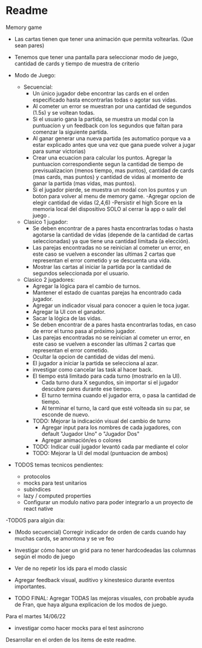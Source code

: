 #  Readme


Memory game

- Las cartas tienen que tener una animación que permita voltearlas. (Que sean pares)
- Tenemos que tener una pantalla para seleccionar modo de juego, cantidad de cards y tiempo de muestra de criterio

- Modo de Juego:
    - Secuencial:
        - Un único jugador debe encontrar las cards en el orden especificado hasta encontrarlas todas o agotar sus vidas.
        - Al cometer un error se muestran por una cantidad de segundos (1.5s) y se voltean todas.
        - Si el usuario gana la partida, se muestra un modal con la puntuacion y un feedback con los segundos que faltan para comenzar la siguiente partida.
        - Al ganar generar una nueva partida (es automatico porque va a estar explicado antes que una vez que gana puede volver a jugar para sumar victorias) 
        - Crear una ecuacion para calcular los puntos. Agregar la puntuacion correspondiente segun la cantidad de tiempo de previsualizacion (menos tiempo, mas puntos), cantidad de cards (mas cards, mas puntos) y cantidad de vidas al momento de ganar la partida (mas vidas, mas puntos).
        - Si el jugador pierde, se muestra un modal con los puntos y un boton para volver al menu de memory game.
        -Agregar opcion de elegir cantidad de vidas (2,4,6)
        -Persistir el high Score en la memoria local del dispositivo SOLO al cerrar la app o salir del juego .
    - Clasico 1 jugador:
        - Se deben encontrar de a pares hasta encontrarlas todas o hasta agotarse la cantidad de vidas (depende de la cantidad de cartas seleccionadas) ya que tiene una cantidad limitada (a elección).
        - Las parejas encontradas no se reinician al cometer un error, en este caso se vuelven a esconder las ultimas 2 cartas que representan el error cometido y se descuenta una vida.
        - Mostrar las cartas al iniciar la partida por la cantidad de segundos seleccionada por el usuario.
    - Clasico 2 jugadores: 
        - Agregar la lógica para el cambio de turnos.
        - Mantener el estado de cuantas parejas ha encontrado cada jugador.
        - Agregar un indicador visual para conocer a quien le toca jugar.
        - Agregar la UI con el ganador.
        - Sacar la lógica de las vidas.
        - Se deben encontrar de a pares hasta encontrarlas todas, en caso de error el turno pasa al próximo jugador.
        - Las parejas encontradas no se reinician al cometer un error, en este caso se vuelven a esconder las ultimas 2 cartas que representan el error cometido.
        - Ocultar la opcion de cantidad de vidas del menú.
        - El jugador a iniciar la partida se selecciona al azar.
        - investigar como cancelar las task al hacer back.
        - El tiempo está limitado para cada turno (mostrarlo en la UI).
            - Cada turno dura X segundos, sin importar si el jugador descubre pares durante ese tiempo.
            - El turno termina cuando el jugador erra, o pasa la cantidad de tiempo.
            - Al terminar el turno, la card que esté volteada sin su par, se esconde de nuevo.
        - TODO: Mejorar la indicación visual del cambio de turno
            - Agregar input para los nombres de cada jugadores, con default "Jugador Uno" o "Jugador Dos"
            - Agregar animación/es o colores
        - TODO: Indicar cuál jugador levantó cada par mediante el color
        - TODO: Mejorar la UI del modal (puntuacion de ambos)

- TODOS temas tecnicos pendientes:
    - protocolos
    - mocks para test unitarios
    - subíndices
    - lazy / computed properties
    - Configurar un modulo nativo para poder integrarlo a un proyecto de react native 

-TODOS para algún día:
- (Modo secuencial) Corregir indicador de orden de cards cuando hay muchas cards, se amontona y se ve feo
- Investigar cómo hacer un grid para no tener hardcodeadas las columnas según el modo de juego
- Ver de no repetir los ids para el modo classic
- Agregar feedback visual, auditivo y kinestesico durante eventos importantes.

- TODO FINAL: Agregar TODAS las mejoras visuales, con probable ayuda de Fran, que haya alguna explicacion de los modos de juego.

Para el martes 14/06/22
- investigar como hacer mocks para el test asíncrono

Desarrollar en el orden de los items de este readme.
